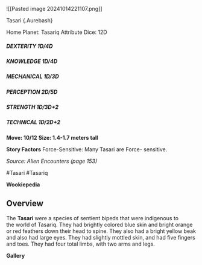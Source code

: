
![[Pasted image 20241014221107.png]]

 Tasari {.Aurebash}

Home Planet: Tasariq
Attribute Dice: 12D
##### DEXTERITY 1D/4D
##### KNOWLEDGE 1D/4D
##### MECHANICAL 1D/3D
##### PERCEPTION 2D/5D
##### STRENGTH 1D/3D+2
##### TECHNICAL 1D/2D+2
**Move: 10/12**
**Size: 1.4-1.7 meters tall**

**Story Factors**
Force-Sensitive: Many Tasari are Force- sensitive.

*Source: Alien Encounters (page 153)*


#Tasari #Tasariq

**Wookiepedia**

## Overview

The **Tasari** were a species of sentient bipeds that were indigenous to the world of Tasariq. They had brightly colored blue skin and bright orange or red feathers down their head to spine. They also had a bright yellow beak and also had large eyes. They had slightly mottled skin, and had five fingers and toes. They had four total limbs, with two arms and legs.



**Gallery**